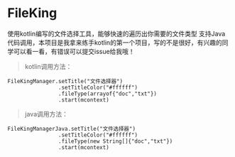 # FileKing
 使用kotlin编写的文件选择工具，能够快速的遍历出你需要的文件类型
支持Java代码调用，本项目是我拿来练手kotlin的第一个项目，写的不是很好，有兴趣的同学可以看一看，有错误可以提交issue给我哦！



 

 >kotlin调用方法：

	FileKingManager.setTitle("文件选择器")
					.setTitleColor("#ffffff")
					.fileType(arrayof{"doc","txt"})
					.start(mcontext)								
 >java调用方法：
  
	FileKingManagerJava.setTitle("文件选择器")
					.setTitleColor("#ffffff")
					.fileType(new String[]{"doc","txt"})
					.start(mcontext)				
 
				 